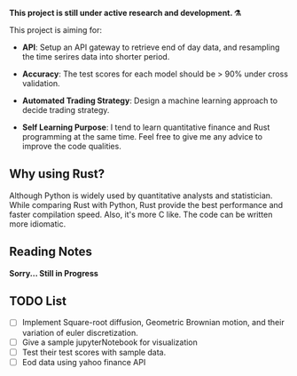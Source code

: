 <b>This project is still under active research and development. ⚗️</b>

This project is aiming for:
- **API**: Setup an API gateway to retrieve end of day data, and resampling the time serires data into 
shorter period.

- **Accuracy**: The test scores for each model should be > 90% under cross validation.

- **Automated Trading Strategy**: Design a machine learning 
approach to decide trading strategy.

- **Self Learning Purpose**: I tend to 
learn quantitative finance and Rust programming at the same time. Feel free 
to give me any advice to improve the code 
qualities.

## Why using Rust?
Although Python is widely used by quantitative analysts 
and statistician. While comparing Rust with Python, Rust provide the best performance and faster compilation speed. Also, it's more C like. The code can be written more idiomatic.

## Reading Notes
**Sorry... Still in Progress**

## TODO List
- [ ] Implement Square-root diffusion, 
Geometric Brownian motion, and their variation of 
euler discretization.
- [ ] Give a sample jupyterNotebook for 
visualization
- [ ] Test their test scores with sample data.
- [ ] Eod data using yahoo finance API